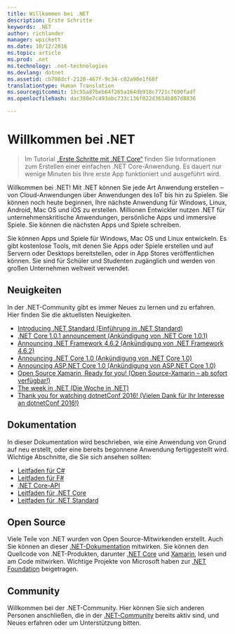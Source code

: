 ```yaml
---
title: Willkommen bei .NET
description: Erste Schritte
keywords: .NET
author: richlander
manager: wpickett
ms.date: 10/12/2016
ms.topic: article
ms.prod: .net
ms.technology: .net-technologies
ms.devlang: dotnet
ms.assetid: cb788dcf-2120-467f-9c34-c02a90e1f68f
translationtype: Human Translation
ms.sourcegitcommit: 15c55a87beb64f265a164db918c7721c7690fadf
ms.openlocfilehash: dac380e7c493abc733c136f022d3634b807d8836

---
```


# <a name="welcome-to-net"></a>Willkommen bei .NET

> Im Tutorial [„Erste Schritte mit .NET Core“](core/getting-started.md) finden Sie Informationen zum Erstellen einer einfachen .NET Core-Anwendung. Es dauert nur wenige Minuten bis Ihre erste App funktioniert und ausgeführt wird.

Willkommen bei .NET! Mit .NET können Sie jede Art Anwendung erstellen – von Cloud-Anwendungen über Anwendungen des IoT bis hin zu Spielen. Sie können noch heute beginnen, Ihre nächste Anwendung für Windows, Linux, Android, Mac OS und iOS zu erstellen. Millionen Entwickler nutzen .NET für unternehmenskritische Anwendungen, persönliche Apps und immersive Spiele. Sie können die nächsten Apps und Spiele schreiben.

Sie können Apps und Spiele für Windows, Mac OS und Linux entwickeln. Es gibt kostenlose Tools, mit denen Sie Apps oder Spiele erstellen und auf Servern oder Desktops bereitstellen, oder in App Stores veröffentlichen können. Sie sind für Schüler und Studenten zugänglich und werden von großen Unternehmen weltweit verwendet.

## <a name="news"></a>Neuigkeiten

In der .NET-Community gibt es immer Neues zu lernen und zu erfahren. Hier finden Sie die aktuellsten Neuigkeiten.

- [Introducing .NET Standard (Einführung in .NET Standard)](https://blogs.msdn.microsoft.com/dotnet/2016/09/26/introducing-net-standard/)
- [.NET Core 1.0.1 announcement (Ankündigung von .NET Core 1.0.1)](https://blogs.msdn.microsoft.com/dotnet/2016/09/13/announcing-september-2016-updates-for-net-core-1-0/)
- [Announcing .NET Framework 4.6.2 (Ankündigung von .NET Framework 4.6.2)](https://blogs.msdn.microsoft.com/dotnet/2016/08/02/announcing-net-framework-4-6-2/)
- [Announcing .NET Core 1.0 (Ankündigung von .NET Core 1.0)](https://blogs.msdn.microsoft.com/dotnet/announcing-net-core-1-0)
- [Announcing ASP.NET Core 1.0 (Ankündigung von ASP.NET Core 1.0)](https://blogs.msdn.microsoft.com/webdev/2016/06/27/announcing-asp-net-core-1-0/)
- [Open Source Xamarin, Ready for you! (Open Source-Xamarin – ab sofort verfügbar!)](https://blog.xamarin.com/live-from-evolve-open-source-xamarin-ready-for-you/)
- [The week in .NET (Die Woche in .NET)](https://blogs.msdn.microsoft.com/dotnet/tag/week-in-net/)
- [Thank you for watching dotnetConf 2016! (Vielen Dank für Ihr Interesse an dotnetConf 2016!)](https://blogs.msdn.microsoft.com/dotnet/2016/06/09/thank-you-for-watching-dotnetconf-2016/)

## <a name="documentation"></a>Dokumentation

In dieser Dokumentation wird beschrieben, wie eine Anwendung von Grund auf neu erstellt, oder eine bereits begonnene Anwendung fertiggestellt wird. Wichtige Abschnitte, die Sie sich ansehen sollten:

- [Leitfaden für C#](csharp/index.md)
- [Leitfaden für F#](fsharp/index.md)
- [.NET Core-API](../api/index.md)
- [Leitfaden für .NET Core](core/index.md)
- [Leitfaden für .NET Standard](standard/index.md)

## <a name="open-source"></a>Open Source

Viele Teile von .NET wurden von Open Source-Mitwirkenden erstellt. Auch Sie können an dieser [.NET-Dokumentation](https://github.com/dotnet/core-docs) mitwirken. Sie können den Quellcode von .NET-Produkten, darunter [.NET Core](https://github.com/dotnet/core) und [Xamarin](http://open.xamarin.com), lesen und am Code mitwirken. Wichtige Projekte von Microsoft haben zur [.NET Foundation](http://dotnetfoundation.org) beigetragen.

## <a name="community"></a>Community

Willkommen bei der .NET-Community. Hier können Sie sich anderen Personen anschließen, die in der [.NET-Community](https://www.microsoft.com/net/community) bereits aktiv sind, und Neues erfahren oder um Unterstützung bitten.



<!--HONumber=Nov16_HO1-->


